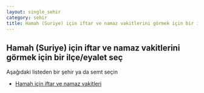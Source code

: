 ```yaml
---
layout: single_sehir
category: sehir
title: Hamah (Suriye) için iftar ve namaz vakitlerini görmek için bir ilçe/eyalet seç
---
```



## Hamah (Suriye) için iftar ve namaz vakitlerini görmek için bir ilçe/eyalet seç

Aşağıdaki listeden bir şehir ya da semt seçin


* [Hamah için iftar ve namaz vakitleri](/iftar.html?sehir=Hamah&ulke=Suriye&state=Hamah)
